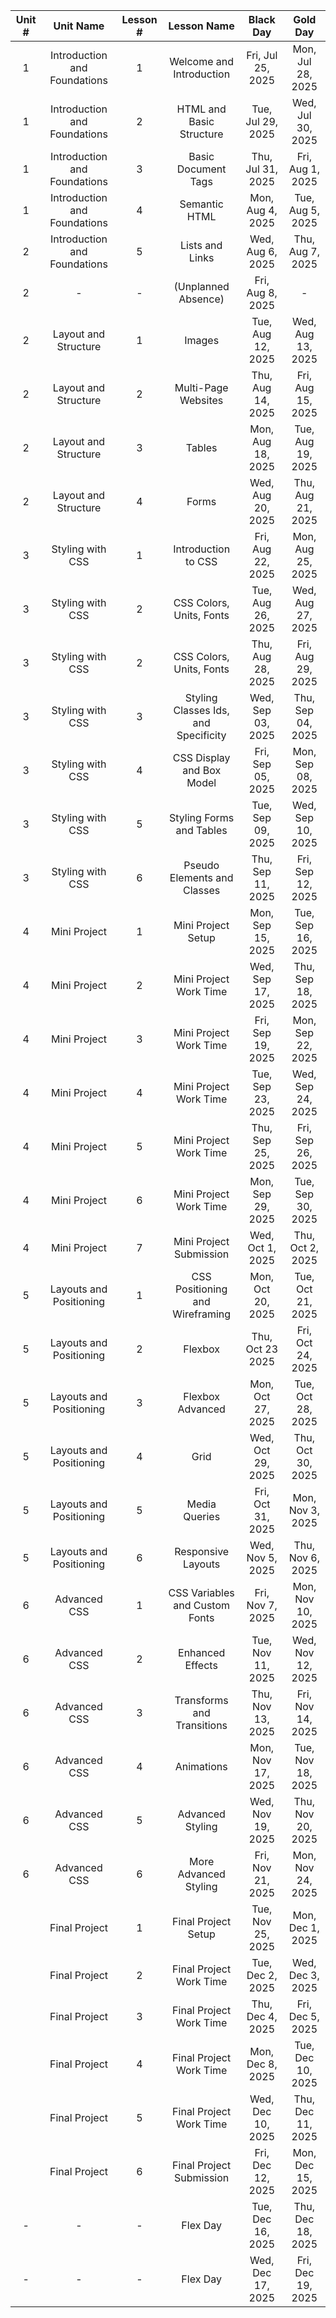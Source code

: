 | Unit # |          Unit Name           | Lesson # |             Lesson Name              |     Black Day     |     Gold Day      |
|:------:|:----------------------------:|:--------:|:------------------------------------:|:-----------------:|:-----------------:|
|   1    | Introduction and Foundations |    1     |       Welcome and Introduction       | Fri, Jul 25, 2025 | Mon, Jul 28, 2025 | 
|   1    | Introduction and Foundations |    2     |       HTML and Basic Structure       | Tue, Jul 29, 2025 | Wed, Jul 30, 2025 | 
|   1    | Introduction and Foundations |    3     |         Basic Document Tags          | Thu, Jul 31, 2025 | Fri, Aug 1, 2025  | 
|   1    | Introduction and Foundations |    4     |            Semantic HTML             | Mon, Aug 4, 2025  | Tue, Aug 5, 2025  | 
|   2    | Introduction and Foundations |    5     |           Lists and Links            | Wed, Aug 6, 2025  | Thu, Aug 7, 2025  | 
|   2    |              -               |    -     |         (Unplanned Absence)          | Fri, Aug 8, 2025  |         -         |       
|   2    |     Layout and Structure     |    1     |                Images                | Tue, Aug 12, 2025 | Wed, Aug 13, 2025 | 
|   2    |     Layout and Structure     |    2     |         Multi-Page Websites          | Thu, Aug 14, 2025 | Fri, Aug 15, 2025 | 
|   2    |     Layout and Structure     |    3     |                Tables                | Mon, Aug 18, 2025 | Tue, Aug 19, 2025 | 
|   2    |     Layout and Structure     |    4     |                Forms                 | Wed, Aug 20, 2025 | Thu, Aug 21, 2025 | 
|   3    |       Styling with CSS       |    1     |         Introduction to CSS          | Fri, Aug 22, 2025 | Mon, Aug 25, 2025 | 
|   3    |       Styling with CSS       |    2     |       CSS Colors, Units, Fonts       | Tue, Aug 26, 2025 | Wed, Aug 27, 2025 | 
|   3    |       Styling with CSS       |    2     |       CSS Colors, Units, Fonts       | Thu, Aug 28, 2025 | Fri, Aug 29, 2025 | 
|   3    |       Styling with CSS       |    3     | Styling Classes Ids, and Specificity | Wed, Sep 03, 2025 | Thu, Sep 04, 2025 | 
|   3    |       Styling with CSS       |    4     |      CSS Display and Box Model       | Fri, Sep 05, 2025 | Mon, Sep 08, 2025 | 
|   3    |       Styling with CSS       |    5     |       Styling Forms and Tables       | Tue, Sep 09, 2025 | Wed, Sep 10, 2025 | 
|   3    |       Styling with CSS       |    6     |     Pseudo Elements and Classes      | Thu, Sep 11, 2025 | Fri, Sep 12, 2025 |
|   4    |         Mini Project         |    1     |          Mini Project Setup          | Mon, Sep 15, 2025 | Tue, Sep 16, 2025 |
|   4    |         Mini Project         |    2     |        Mini Project Work Time        | Wed, Sep 17, 2025 | Thu, Sep 18, 2025 |                                                                                                             
|   4    |         Mini Project         |    3     |        Mini Project Work Time        | Fri, Sep 19, 2025 | Mon, Sep 22, 2025 |                                                                                              
|   4    |         Mini Project         |    4     |        Mini Project Work Time        | Tue, Sep 23, 2025 | Wed, Sep 24, 2025 |                                                                                                             
|   4    |         Mini Project         |    5     |        Mini Project Work Time        | Thu, Sep 25, 2025 | Fri, Sep 26, 2025 |                                                                                     
|   4    |         Mini Project         |    6     |        Mini Project Work Time        | Mon, Sep 29, 2025 | Tue, Sep 30, 2025 |                                                                                               
|   4    |         Mini Project         |    7     |       Mini Project Submission        | Wed, Oct 1, 2025  | Thu, Oct 2, 2025  |                                                                                               
|   5    |   Layouts and Positioning    |    1     |   CSS Positioning and Wireframing    | Mon, Oct 20, 2025 | Tue, Oct 21, 2025 |                                                                                  
|   5    |   Layouts and Positioning    |    2     |               Flexbox                | Thu, Oct 23 2025  | Fri, Oct 24, 2025 |                                                                                                         
|   5    |   Layouts and Positioning    |    3     |           Flexbox Advanced           | Mon, Oct 27, 2025 | Tue, Oct 28, 2025 |                                                                                                           
|   5    |   Layouts and Positioning    |    4     |                 Grid                 | Wed, Oct 29, 2025 | Thu, Oct 30, 2025 |                                                                                             
|   5    |   Layouts and Positioning    |    5     |            Media Queries             | Fri, Oct 31, 2025 | Mon, Nov 3, 2025  |                                                                                             
|   5    |   Layouts and Positioning    |    6     |          Responsive Layouts          | Wed, Nov 5, 2025  | Thu, Nov 6, 2025  |                                                                                             
|   6    |         Advanced CSS         |    1     |    CSS Variables and Custom Fonts    | Fri, Nov 7, 2025  | Mon, Nov 10, 2025 |    
|   6    |         Advanced CSS         |    2     |           Enhanced Effects           | Tue, Nov 11, 2025 | Wed, Nov 12, 2025 |                                                                                            
|   6    |         Advanced CSS         |    3     |      Transforms and Transitions      | Thu, Nov 13, 2025 | Fri, Nov 14, 2025 |                                                                                             
|   6    |         Advanced CSS         |    4     |              Animations              | Mon, Nov 17, 2025 | Tue, Nov 18, 2025 |                                                                                             
|   6    |         Advanced CSS         |    5     |           Advanced Styling           | Wed, Nov 19, 2025 | Thu, Nov 20, 2025 |   
|   6    |         Advanced CSS         |    6     |        More Advanced Styling         | Fri, Nov 21, 2025 | Mon, Nov 24, 2025 |   
|        |        Final Project         |    1     |         Final Project Setup          | Tue, Nov 25, 2025 | Mon, Dec 1, 2025  |                                                                                            
|        |        Final Project         |    2     |       Final Project Work Time        | Tue, Dec 2, 2025  | Wed, Dec 3, 2025  |                                                                                             
|        |        Final Project         |    3     |       Final Project Work Time        | Thu, Dec 4, 2025  | Fri, Dec 5, 2025  |                                                                                             
|        |        Final Project         |    4     |       Final Project Work Time        | Mon, Dec 8, 2025  | Tue, Dec 10, 2025 |   
|        |        Final Project         |    5     |       Final Project Work Time        | Wed, Dec 10, 2025 | Thu, Dec 11, 2025 |
|        |        Final Project         |    6     |       Final Project Submission       | Fri, Dec 12, 2025 | Mon, Dec 15, 2025 |   
|   -    |              -               |    -     |               Flex Day               | Tue, Dec 16, 2025 | Thu, Dec 18, 2025 |   
|   -    |              -               |    -     |               Flex Day               | Wed, Dec 17, 2025 | Fri, Dec 19, 2025 |   








